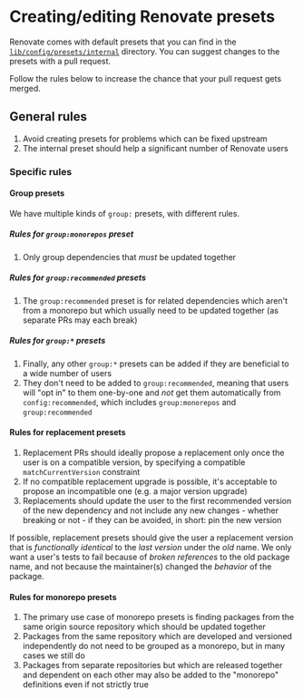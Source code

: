 # Creating/editing Renovate presets

Renovate comes with default presets that you can find in the [`lib/config/presets/internal`](https://github.com/renovatebot/renovate/tree/main/lib/config/presets/internal) directory.
You can suggest changes to the presets with a pull request.

Follow the rules below to increase the chance that your pull request gets merged.

## General rules

1. Avoid creating presets for problems which can be fixed upstream
1. The internal preset should help a significant number of Renovate users

### Specific rules

#### Group presets

We have multiple kinds of `group:` presets, with different rules.

##### Rules for `group:monorepos` preset

1. Only group dependencies that _must_ be updated together

##### Rules for `group:recommended` presets

1. The `group:recommended` preset is for related dependencies which aren't from a monorepo but which usually need to be updated together (as separate PRs may each break)

##### Rules for `group:*` presets

1. Finally, any other `group:*` presets can be added if they are beneficial to a wide number of users
1. They don't need to be added to `group:recommended`, meaning that users will "opt in" to them one-by-one and _not_ get them automatically from `config:recommended`, which includes `group:monorepos` and `group:recommended`

#### Rules for replacement presets

1. Replacement PRs should ideally propose a replacement only once the user is on a compatible version, by specifying a compatible `matchCurrentVersion` constraint
1. If no compatible replacement upgrade is possible, it's acceptable to propose an incompatible one (e.g. a major version upgrade)
1. Replacements should update the user to the first recommended version of the new dependency and not include any new changes - whether breaking or not - if they can be avoided, in short: pin the new version

If possible, replacement presets should give the user a replacement version that is _functionally identical_ to the _last version_ under the _old_ name.
We only want a user's tests to fail because of _broken references_ to the old package name, and not because the maintainer(s) changed the _behavior_ of the package.

#### Rules for monorepo presets

1. The primary use case of monorepo presets is finding packages from the same origin source repository which should be updated together
1. Packages from the same repository which are developed and versioned independently do not need to be grouped as a monorepo, but in many cases we still do
1. Packages from separate repositories but which are released together and dependent on each other may also be added to the "monorepo" definitions even if not strictly true
